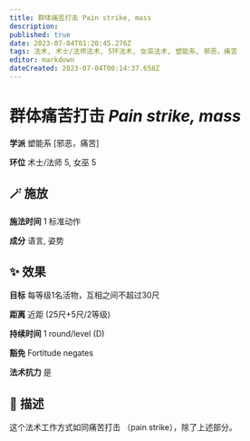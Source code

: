 ```yaml
---
title: 群体痛苦打击 Pain strike, mass
description: 
published: true
date: 2023-07-04T01:20:45.276Z
tags: 法术, 术士/法师法术, 5环法术, 女巫法术, 塑能系, 邪恶，痛苦
editor: markdown
dateCreated: 2023-07-04T00:14:37.658Z
---
```


# **群体痛苦打击** *Pain strike, mass*

**学派** 塑能系 \[邪恶，痛苦\] 

**环位** 术士/法师 5, 女巫 5

## 🪄 施放

**施法时间** 1 标准动作

**成分** 语言, 姿势

## ✨ 效果 

**目标** 每等级1名活物，互相之间不超过30尺 

**距离** 近距 (25尺+5尺/2等级)  

**持续时间** 1 round/level (D) 

**豁免** Fortitude negates

**法术抗力** 是

## 📖 描述

这个法术工作方式如同痛苦打击 （pain strike），除了上述部分。
    